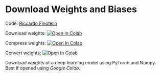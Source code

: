 # Download Weights and Biases

Code: [Riccardo Finotello](mailto:riccardo.finotello@gmail.com)

Download weights: [![Open In Colab](https://colab.research.google.com/assets/colab-badge.svg)](https://colab.research.google.com/github/thesfinox/dl-nn-weights/blob/main/weights.ipynb)

Compress weights: [![Open In Colab](https://colab.research.google.com/assets/colab-badge.svg)](https://colab.research.google.com/github/thesfinox/dl-nn-weights/blob/main/compress.ipynb)

Convert weights: [![Open In Colab](https://colab.research.google.com/assets/colab-badge.svg)](https://colab.research.google.com/github/thesfinox/dl-nn-weights/blob/main/convert.ipynb)

Download weights of a deep learning model using PyTorch and Numpy. Best if opened using *Google Colab*.

